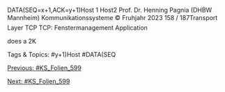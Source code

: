 DATA(SEQ=x+1,ACK=y+1)Host 1 Host2
Prof. Dr. Henning Pagnia (DHBW Mannheim) Kommunikationssysteme © Fruhjahr 2023 158 / 187Transport Layer TCP
TCP: Fenstermanagement
Application
does a 2K

   Tags & Topics:
   #y+1)Host
   #DATA(SEQ

[Previous: #KS_Folien_599](KS_Folien_599.md)

[Next: #KS_Folien_599](KS_Folien_599.md)